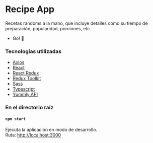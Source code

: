 # Recipe App

Recetas randoms a la mano, que incluye detalles como su tiempo de preparación, popularidad, porciones, etc.

- Go! 🚀

### Tecnologías utilizadas

- [Axios](https://axios-http.com/)
- [React](https://es.reactjs.org/)
- [React Redux](https://react-redux.js.org/)
- [Redux Toolkit](https://redux-toolkit.js.org/)
- [Sass](https://sass-lang.com/)
- [Typescript](https://www.typescriptlang.org/)
- [Yummly API](https://rapidapi.com/apidojo/api/yummly2/)

### En el directorio raíz

#### `npm start`

Ejecuta la aplicación en modo de desarrollo.\
Ruta: [http://localhost:3000](http://localhost:3000)
